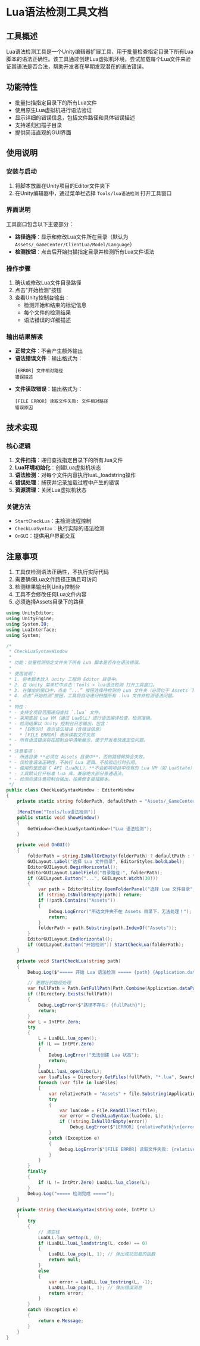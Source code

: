 # Lua语法检测工具文档

## 工具概述
Lua语法检测工具是一个Unity编辑器扩展工具，用于批量检查指定目录下所有Lua脚本的语法正确性。该工具通过创建Lua虚拟机环境，尝试加载每个Lua文件来验证其语法是否合法，帮助开发者在早期发现潜在的语法错误。

## 功能特性
- 批量扫描指定目录下的所有Lua文件
- 使用原生Lua虚拟机进行语法验证
- 显示详细的错误信息，包括文件路径和具体错误描述
- 支持递归扫描子目录
- 提供简洁直观的GUI界面

## 使用说明

### 安装与启动
1. 将脚本放置在Unity项目的Editor文件夹下
2. 在Unity编辑器中，通过菜单栏选择 `Tools/lua语法检测` 打开工具窗口

### 界面说明
工具窗口包含以下主要部分：
- **路径选择**：显示和修改Lua文件所在目录（默认为`Assets/_GameCenter/ClientLua/Model/Language`）
- **检测按钮**：点击后开始扫描指定目录并检测所有Lua文件语法

### 操作步骤
1. 确认或修改Lua文件目录路径
2. 点击"开始检测"按钮
3. 查看Unity控制台输出：
   - 检测开始和结束的标记信息
   - 每个文件的检测结果
   - 语法错误的详细描述

### 输出结果解读
- **正常文件**：不会产生额外输出
- **语法错误文件**：输出格式为：
  ```
  [ERROR] 文件相对路径
  错误描述
  ```
- **文件读取错误**：输出格式为：
  ```
  [FILE ERROR] 读取文件失败: 文件相对路径
  错误原因
  ```

## 技术实现
### 核心逻辑
1. **文件扫描**：递归查找指定目录下的所有.lua文件
2. **Lua环境初始化**：创建Lua虚拟机状态
3. **语法检测**：对每个文件内容执行luaL_loadstring操作
4. **错误处理**：捕获并记录加载过程中产生的错误
5. **资源清理**：关闭Lua虚拟机状态

### 关键方法
- `StartCheckLua`：主检测流程控制
- `CheckLuaSyntax`：执行实际的语法检测
- `OnGUI`：提供用户界面交互

## 注意事项
1. 工具仅检测语法正确性，不执行实际代码
2. 需要确保Lua文件路径正确且可访问
3. 检测结果输出到Unity控制台
4. 工具不会修改任何Lua文件内容
5. 必须选择Assets目录下的路径

``` c#
using UnityEditor;
using UnityEngine;
using System.IO;
using LuaInterface;
using System;

/*
 * CheckLuaSyntaxWindow
 *
 * 功能：批量检测指定文件夹下所有 Lua 脚本是否存在语法错误。
 *
 * 使用说明：
 * 1. 将本脚本放入 Unity 工程的 Editor 目录中。
 * 2. 在 Unity 菜单栏中点击：Tools > lua语法检测 打开工具窗口。
 * 3. 在弹出的窗口中，点击 “...” 按钮选择待检测的 Lua 文件夹（必须位于 Assets 下）。
 * 4. 点击“开始检测”按钮，工具将自动递归扫描所有 .lua 文件并检测语法问题。
 *
 * 特性：
 * - 支持全项目范围递归查找 `.lua` 文件。
 * - 采用底层 Lua VM（通过 LuaDLL）进行语法编译检查，检测准确。
 * - 检测结果以 Unity 控制台日志输出，包含：
 *   * [ERROR] 表示语法错误（含错误信息）
 *   * [FILE ERROR] 表示读取文件失败
 * - 所有语法错误将在控制台中清晰展示，便于开发者快速定位问题。
 *
 * 注意事项：
 * - 所选目录 **必须在 Assets 目录中**，否则路径转换会失败。
 * - 仅检查语法正确性，不执行 Lua 逻辑、不校验运行时引用。
 * - 使用的是底层 C API（LuaDLL），**不会影响项目中现有的 Lua VM（如 LuaState）**。
 * - 工具默认打开标准 Lua 库，兼容绝大部分普通语法。
 * - 检测后请注意控制台输出，按需修复报错脚本。
 */
public class CheckLuaSyntaxWindow : EditorWindow
{
    private static string folderPath, defaultPath = "Assets/_GameCenter/ClientLua/Model/Language";

    [MenuItem("Tools/lua语法检测")]
    public static void ShowWindow()
    {
        GetWindow<CheckLuaSyntaxWindow>("Lua 语法检测");
    }

    private void OnGUI()
    {
        folderPath = string.IsNullOrEmpty(folderPath) ? defaultPath : folderPath;
        GUILayout.Label("选择 Lua 文件目录", EditorStyles.boldLabel);
        EditorGUILayout.BeginHorizontal();
        EditorGUILayout.LabelField("目录路径:", folderPath);
        if (GUILayout.Button("...", GUILayout.Width(30)))
        {
            var path = EditorUtility.OpenFolderPanel("选择 Lua 文件目录", folderPath, "");
            if (string.IsNullOrEmpty(path)) return;
            if (!path.Contains("Assets"))
            {
                Debug.LogError("所选文件夹不在 Assets 目录下，无法处理！");
                return;
            }
            folderPath = path.Substring(path.IndexOf("Assets"));
        }
        EditorGUILayout.EndHorizontal();
        if (GUILayout.Button("开始检测")) StartCheckLua(folderPath);
    }

    private void StartCheckLua(string path)
    {
        Debug.Log($"===== 开始 Lua 语法检测 ===== {path} {Application.dataPath}");

        // 更健壮的路径处理
        var fullPath = Path.GetFullPath(Path.Combine(Application.dataPath, path.Replace("Assets/", "")));
        if (!Directory.Exists(fullPath))
        {
            Debug.LogError($"路径不存在: {fullPath}");
            return;
        }
        var L = IntPtr.Zero;
        try
        {
            L = LuaDLL.lua_open();
            if (L == IntPtr.Zero)
            {
                Debug.LogError("无法创建 Lua 状态");
                return;
            }
            LuaDLL.luaL_openlibs(L);
            var luaFiles = Directory.GetFiles(fullPath, "*.lua", SearchOption.AllDirectories);
            foreach (var file in luaFiles)
            {
                var relativePath = "Assets" + file.Substring(Application.dataPath.Length);
                try
                {
                    var luaCode = File.ReadAllText(file);
                    var error = CheckLuaSyntax(luaCode, L);
                    if (!string.IsNullOrEmpty(error))
                        Debug.LogError($"[ERROR] {relativePath}\n{error}");
                }
                catch (Exception e)
                {
                    Debug.LogError($"[FILE ERROR] 读取文件失败: {relativePath}\n{e.Message}");
                }
            }
        }
        finally
        {
            if (L != IntPtr.Zero) LuaDLL.lua_close(L);
        }
        Debug.Log("===== 检测完成 =====");
    }

    private string CheckLuaSyntax(string code, IntPtr L)
    {
        try
        {
            // 清空栈
            LuaDLL.lua_settop(L, 0);
            if (LuaDLL.luaL_loadstring(L, code) == 0)
            {
                LuaDLL.lua_pop(L, 1); // 弹出成功加载的函数
                return null;
            }
            else
            {
                var error = LuaDLL.lua_tostring(L, -1);
                LuaDLL.lua_pop(L, 1); // 弹出错误消息
                return error;
            }
        }
        catch (Exception e)
        {
            return e.Message;
        }
    }
}
```
